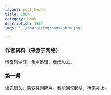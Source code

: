 ```yaml
---
layout: post_books
title: 1984
category: book
description: 1984
imgs: '../source/img/book/shrm.jpg'

---
```

### 作者资料（来源于网络）

博客刚做好，集中整理，后续加上。

### 第一遍

读完很久，感受只剩碎片，看能回忆起啥，再来补上。
 
